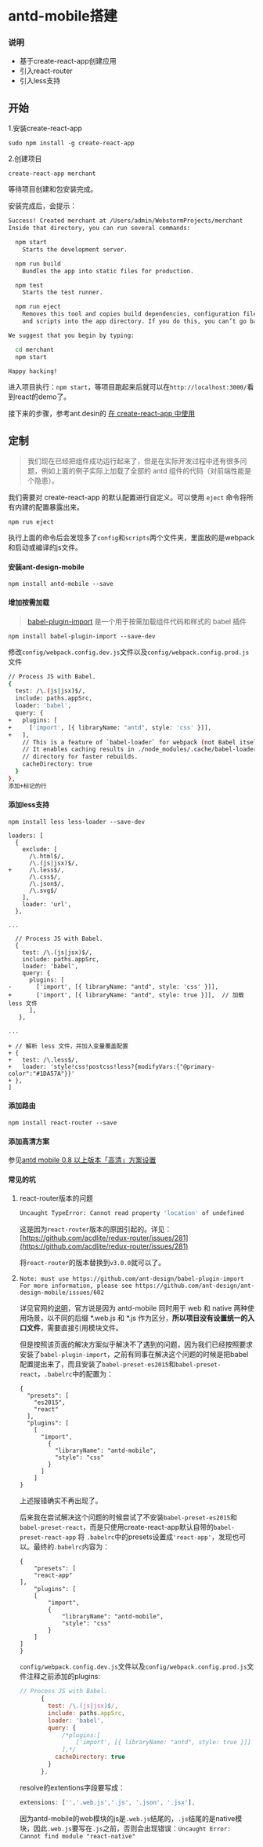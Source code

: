 # antd-mobile搭建

### 说明

* 基于create-react-app创建应用
* 引入react-router
* 引入less支持



## 开始

1.安装create-react-app

```
sudo npm install -g create-react-app
```

2.创建项目

```
create-react-app merchant
```

等待项目创建和包安装完成。

安装完成后，会提示：

```bash
Success! Created merchant at /Users/admin/WebstormProjects/merchant
Inside that directory, you can run several commands:

  npm start
    Starts the development server.

  npm run build
    Bundles the app into static files for production.

  npm test
    Starts the test runner.

  npm run eject
    Removes this tool and copies build dependencies, configuration files
    and scripts into the app directory. If you do this, you can’t go back!

We suggest that you begin by typing:

  cd merchant
  npm start

Happy hacking!
```

进入项目执行：`npm start`，等项目跑起来后就可以在`http://localhost:3000/`看到react的demo了。

接下来的步骤，参考ant.desin的 [在 create-react-app 中使用](https://ant.design/docs/react/use-with-create-react-app-cn)

## 定制

> 我们现在已经把组件成功运行起来了，但是在实际开发过程中还有很多问题，例如上面的例子实际上加载了全部的 antd 组件的代码（对前端性能是个隐患）。

我们需要对 create-react-app 的默认配置进行自定义。可以使用 `eject` 命令将所有内建的配置暴露出来。

```
npm run eject
```

执行上面的命令后会发现多了`config`和`scripts`两个文件夹，里面放的是webpack和启动或编译的js文件。

#### 安装ant-design-mobile

```
npm install antd-mobile --save
```

#### 增加按需加载

> [babel-plugin-import](https://github.com/ant-design/babel-plugin-import) 是一个用于按需加载组件代码和样式的 babel 插件

```
npm install babel-plugin-import --save-dev
```

修改`config/webpack.config.dev.js`文件以及`config/webpack.config.prod.js`文件

```bash
// Process JS with Babel.
{
  test: /\.(js|jsx)$/,
  include: paths.appSrc,
  loader: 'babel',
  query: {
+   plugins: [
+     ['import', [{ libraryName: "antd", style: 'css' }]],
+   ],
    // This is a feature of `babel-loader` for webpack (not Babel itself).
    // It enables caching results in ./node_modules/.cache/babel-loader/
    // directory for faster rebuilds.
    cacheDirectory: true
  }
},
添加+标记的行
```

#### 添加less支持

```
npm install less less-loader --save-dev
```

```
loaders: [
  {
    exclude: [
      /\.html$/,
      /\.(js|jsx)$/,
+     /\.less$/,
      /\.css$/,
      /\.json$/,
      /\.svg$/
    ],
    loader: 'url',
  },

...

  // Process JS with Babel.
  {
    test: /\.(js|jsx)$/,
    include: paths.appSrc,
    loader: 'babel',
    query: {
      plugins: [
-       ['import', [{ libraryName: "antd", style: 'css' }]],
+       ['import', [{ libraryName: "antd", style: true }]],  // 加载 less 文件
      ],
   },

...

+ // 解析 less 文件，并加入变量覆盖配置
+ {
+   test: /\.less$/,
+   loader: 'style!css!postcss!less?{modifyVars:{"@primary-color":"#1DA57A"}}'
+ },
]
```

#### 添加路由

```
npm install react-router --save
```

#### 添加高清方案

参见[antd mobile 0.8 以上版本「高清」方案设置](https://github.com/ant-design/ant-design-mobile/wiki/antd-mobile-0.8-%E4%BB%A5%E4%B8%8A%E7%89%88%E6%9C%AC%E3%80%8C%E9%AB%98%E6%B8%85%E3%80%8D%E6%96%B9%E6%A1%88%E8%AE%BE%E7%BD%AE)

#### 常见的坑

1. react-router版本的问题

   ```bash
   Uncaught TypeError: Cannot read property 'location' of undefined
   ```

   这是因为`react-router`版本的原因引起的。详见：[https://github.com/acdlite/redux-router/issues/281](https://github.com/acdlite/redux-router/issues/281)

   将`react-router`的版本替换到`v3.0.0`就可以了。

2. ```
   Note: must use https://github.com/ant-design/babel-plugin-import
   For more information, please see https://github.com/ant-design/ant-design-mobile/issues/602
   ```

   详见官网的[说明](https://github.com/ant-design/ant-design-mobile/issues/602)，官方说是因为 antd-mobile 同时用于 web 和 native 两种使用场景，以不同的后缀 *.web.js 和 *.js 作为区分，**所以项目没有设置统一的入口文件**，需要直接引用模块文件。

   但是按照该页面的解决方案似乎解决不了遇到的问题，因为我们已经按照要求安装了`babel-plugin-import`，之前有同事在解决这个问题的时候是把babel配置提出来了，而且安装了`babel-preset-es2015`和`babel-preset-react`，`.babelrc`中的配置为：

   ```
   { 
     "presets": [ 
       "es2015", 
       "react" 
     ], 
     "plugins": [ 
       [ 
         "import", 
           { 
             "libraryName": "antd-mobile", 
             "style": "css" 
           } 
         ] 
       ] 
   }
   ```

   上述报错确实不再出现了。

   后来我在尝试解决这个问题的时候尝试了不安装`babel-preset-es2015`和`babel-preset-react`，而是只使用create-react-app默认自带的`babel-preset-react-app`   将 `.babelrc`中的presets设置成`'react-app'`，发现也可以。最终的`.babelrc`内容为：

   ```
   {
       "presets": [
       "react-app"
   ],
       "plugins": [
       [
           "import",
           {
               "libraryName": "antd-mobile",
               "style": "css"
           }
       ]
   ]
   }
   ```

   `config/webpack.config.dev.js`文件以及`config/webpack.config.prod.js`文件注释之前添加的plugins:

   ```javascript
   // Process JS with Babel.
         {
           test: /\.(js|jsx)$/,
           include: paths.appSrc,
           loader: 'babel',
           query: {
               /*plugins:[
                   ['import', [{ libraryName: "antd", style: true }]]  // 加载 less 文件
               ],*/
             cacheDirectory: true
           }
         },
   ```

   resolve的extentions字段要写成：

   ```javascript
   extensions: ['','.web.js','.js', '.json', '.jsx'],
   ```

   因为antd-mobile的web模块的js是`.web.js`结尾的，`.js`结尾的是native模块，因此`.web.js`要写在`.js`之前，否则会出现错误：`Uncaught Error: Cannot find module "react-native"`

   ​

   ​




































